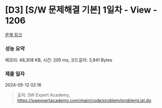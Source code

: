 # [D3] [S/W 문제해결 기본] 1일차 - View - 1206 

[문제 링크](https://swexpertacademy.com/main/code/problem/problemDetail.do?contestProbId=AV134DPqAA8CFAYh) 

### 성능 요약

메모리: 48,308 KB, 시간: 205 ms, 코드길이: 3,941 Bytes

### 제출 일자

2024-05-12 02:16



> 출처: SW Expert Academy, https://swexpertacademy.com/main/code/problem/problemList.do